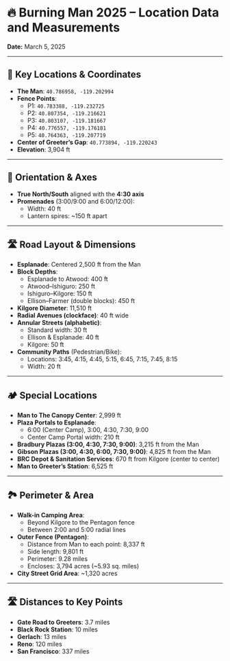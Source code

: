 
# 🔥 Burning Man 2025 – Location Data and Measurements
**Date:** March 5, 2025

---

## 📍 Key Locations & Coordinates
- **The Man**: `40.786958, -119.202994`  
- **Fence Points**:
  - P1: `40.783388, -119.232725`
  - P2: `40.807354, -119.216621`
  - P3: `40.803107, -119.181667`
  - P4: `40.776557, -119.176181`
  - P5: `40.764363, -119.207719`
- **Center of Greeter’s Gap**: `40.773894, -119.220243`  
- **Elevation**: 3,904 ft  

---

## 🧭 Orientation & Axes
- **True North/South** aligned with the **4:30 axis**
- **Promenades** (3:00/9:00 and 6:00/12:00):  
  - Width: 40 ft  
  - Lantern spires: ~150 ft apart  

---

## 🛣️ Road Layout & Dimensions
- **Esplanade**: Centered 2,500 ft from the Man  
- **Block Depths**:
  - Esplanade to Atwood: 400 ft  
  - Atwood–Ishiguro: 250 ft  
  - Ishiguro–Kilgore: 150 ft  
  - Ellison–Farmer (double blocks): 450 ft  
- **Kilgore Diameter**: 11,510 ft  
- **Radial Avenues (clockface)**: 40 ft wide  
- **Annular Streets (alphabetic)**:
  - Standard width: 30 ft  
  - Ellison & Esplanade: 40 ft  
  - Kilgore: 50 ft  
- **Community Paths** (Pedestrian/Bike):  
  - Locations: 3:45, 4:15, 4:45, 5:15, 6:45, 7:15, 7:45, 8:15  
  - Width: 20 ft  

---

## 🏕️ Special Locations
- **Man to The Canopy Center**: 2,999 ft  
- **Plaza Portals to Esplanade**:
  - 6:00 (Center Camp), 3:00, 4:30, 7:30, 9:00  
  - Center Camp Portal width: 210 ft  
- **Bradbury Plazas (3:00, 4:30, 7:30, 9:00)**: 3,215 ft from the Man  
- **Gibson Plazas (3:00, 4:30, 6:00, 7:30, 9:00)**: 4,825 ft from the Man  
- **BRC Depot & Sanitation Services**: 670 ft from Kilgore (center to center)  
- **Man to Greeter’s Station**: 6,525 ft  

---

## 🏞️ Perimeter & Area
- **Walk-in Camping Area**:  
  - Beyond Kilgore to the Pentagon fence  
  - Between 2:00 and 5:00 radial lines  
- **Outer Fence (Pentagon)**:
  - Distance from Man to each point: 8,337 ft  
  - Side length: 9,801 ft  
  - Perimeter: 9.28 miles  
  - Encloses: 3,794 acres (~5.93 sq. miles)  
- **City Street Grid Area**: ~1,320 acres  

---

## 🛣️ Distances to Key Points
- **Gate Road to Greeters**: 3.7 miles  
- **Black Rock Station**: 10 miles  
- **Gerlach**: 13 miles  
- **Reno**: 120 miles  
- **San Francisco**: 337 miles  

